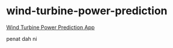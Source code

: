 # wind-turbine-power-prediction

[Wind Turbine Power Prediction App](https://amrhkm-wind-turbine-power-prediction-main-apvkzr.streamlit.app/)


penat dah ni
